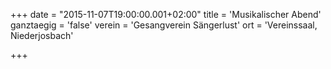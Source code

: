 +++
date = "2015-11-07T19:00:00.001+02:00"
title = 'Musikalischer Abend'
ganztaegig = 'false'
verein = 'Gesangverein Sängerlust'
ort = 'Vereinssaal, Niederjosbach'

+++

      
